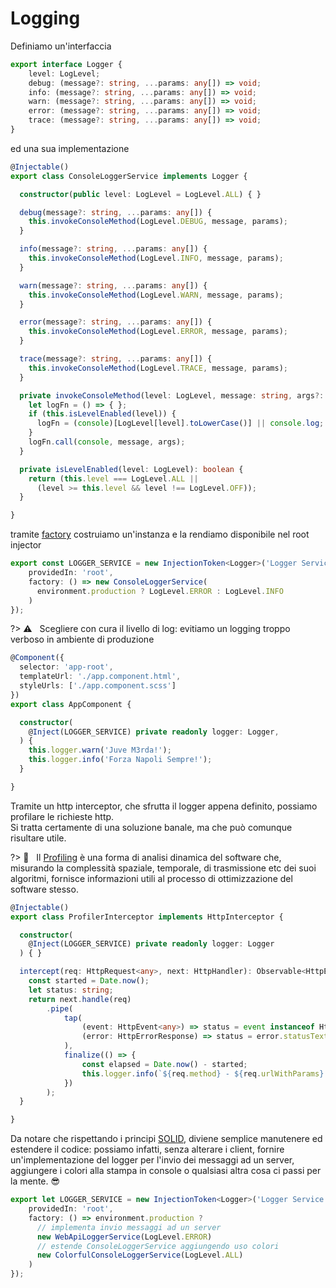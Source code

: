 # Logging

Definiamo un'interfaccia

```typescript
export interface Logger {
    level: LogLevel;
    debug: (message?: string, ...params: any[]) => void;
    info: (message?: string, ...params: any[]) => void;
    warn: (message?: string, ...params: any[]) => void;
    error: (message?: string, ...params: any[]) => void;
    trace: (message?: string, ...params: any[]) => void;
}
```

ed una sua implementazione

```typescript
@Injectable()
export class ConsoleLoggerService implements Logger {

  constructor(public level: LogLevel = LogLevel.ALL) { }

  debug(message?: string, ...params: any[]) {
    this.invokeConsoleMethod(LogLevel.DEBUG, message, params);
  }

  info(message?: string, ...params: any[]) {
    this.invokeConsoleMethod(LogLevel.INFO, message, params);
  }

  warn(message?: string, ...params: any[]) {
    this.invokeConsoleMethod(LogLevel.WARN, message, params);
  }

  error(message?: string, ...params: any[]) {
    this.invokeConsoleMethod(LogLevel.ERROR, message, params);
  }

  trace(message?: string, ...params: any[]) {
    this.invokeConsoleMethod(LogLevel.TRACE, message, params);
  }

  private invokeConsoleMethod(level: LogLevel, message: string, args?: any): void {
    let logFn = () => { };
    if (this.isLevelEnabled(level)) {
      logFn = (console)[LogLevel[level].toLowerCase()] || console.log;
    }
    logFn.call(console, message, args);
  }

  private isLevelEnabled(level: LogLevel): boolean {
    return (this.level === LogLevel.ALL ||
      (level >= this.level && level !== LogLevel.OFF));
  }

}
```

tramite [factory](https://en.wikipedia.org/wiki/Factory_method_pattern)  costruiamo un'instanza e la rendiamo disponibile nel root injector

```typescript
export const LOGGER_SERVICE = new InjectionToken<Logger>('Logger Service', {
    providedIn: 'root',
    factory: () => new ConsoleLoggerService(
      environment.production ? LogLevel.ERROR : LogLevel.INFO
    )
});
```

?> :warning: &nbsp; Scegliere con cura il livello di log: evitiamo un logging troppo verboso in ambiente di produzione

```typescript
@Component({
  selector: 'app-root',
  templateUrl: './app.component.html',
  styleUrls: ['./app.component.scss']
})
export class AppComponent {

  constructor(
    @Inject(LOGGER_SERVICE) private readonly logger: Logger,
  ) {
    this.logger.warn('Juve M3rda!');
    this.logger.info('Forza Napoli Sempre!');
  }

}
```

Tramite un http interceptor, che sfrutta il logger appena definito, possiamo profilare le richieste http.<br>Si tratta certamente di una soluzione banale, ma che può comunque risultare utile.

?> :open_book: &nbsp; Il [Profiling](https://en.wikipedia.org/wiki/Profiling_(computer_programming)) è una forma di analisi dinamica del software che, misurando la complessità spaziale, temporale, di trasmissione etc dei suoi algoritmi, fornisce informazioni utili al processo di ottimizzazione del software stesso.

```typescript
@Injectable()
export class ProfilerInterceptor implements HttpInterceptor {

  constructor(
    @Inject(LOGGER_SERVICE) private readonly logger: Logger
  ) { }

  intercept(req: HttpRequest<any>, next: HttpHandler): Observable<HttpEvent<any>> {
    const started = Date.now();
    let status: string;
    return next.handle(req)
        .pipe(
            tap(
                (event: HttpEvent<any>) => status = event instanceof HttpResponse ? event.statusText : null,
                (error: HttpErrorResponse) => status = error.statusText
            ),
            finalize(() => {
                const elapsed = Date.now() - started;
                this.logger.info(`${req.method} - ${req.urlWithParams}: ${status}, took ${elapsed}ms`);
            })
        );
  }

}
```

Da notare che rispettando i principi [SOLID](https://en.wikipedia.org/wiki/SOLID), diviene semplice manutenere ed estendere il codice: possiamo infatti, senza alterare i client, fornire un'implementazione del logger per l'invio dei messaggi ad un server, aggiungere i colori alla stampa in console o qualsiasi altra cosa ci passi per la mente. :sunglasses:

```typescript
export let LOGGER_SERVICE = new InjectionToken<Logger>('Logger Service', {
    providedIn: 'root',
    factory: () => environment.production ?
      // implementa invio messaggi ad un server
      new WebApiLoggerService(LogLevel.ERROR) 
      // estende ConsoleLoggerService aggiungendo uso colori
      new ColorfulConsoleLoggerService(LogLevel.ALL) 
    )
});
```
